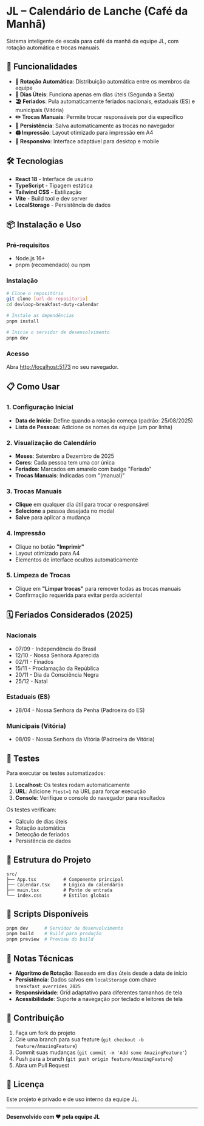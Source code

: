 # JL – Calendário de Lanche (Café da Manhã)

Sistema inteligente de escala para café da manhã da equipe JL, com rotação automática e trocas manuais.

## 🚀 Funcionalidades

- **📅 Rotação Automática**: Distribuição automática entre os membros da equipe
- **🎯 Dias Úteis**: Funciona apenas em dias úteis (Segunda a Sexta)
- **🏖️ Feriados**: Pula automaticamente feriados nacionais, estaduais (ES) e municipais (Vitória)
- **✏️ Trocas Manuais**: Permite trocar responsáveis por dia específico
- **💾 Persistência**: Salva automaticamente as trocas no navegador
- **🖨️ Impressão**: Layout otimizado para impressão em A4
- **📱 Responsivo**: Interface adaptável para desktop e mobile

## 🛠️ Tecnologias

- **React 18** - Interface de usuário
- **TypeScript** - Tipagem estática
- **Tailwind CSS** - Estilização
- **Vite** - Build tool e dev server
- **LocalStorage** - Persistência de dados

## 📦 Instalação e Uso

### Pré-requisitos
- Node.js 16+ 
- pnpm (recomendado) ou npm

### Instalação
```bash
# Clone o repositório
git clone [url-do-repositorio]
cd devloop-breakfast-duty-calendar

# Instale as dependências
pnpm install

# Inicie o servidor de desenvolvimento
pnpm dev
```

### Acesso
Abra [http://localhost:5173](http://localhost:5173) no seu navegador.

## 📋 Como Usar

### 1. Configuração Inicial
- **Data de Início**: Define quando a rotação começa (padrão: 25/08/2025)
- **Lista de Pessoas**: Adicione os nomes da equipe (um por linha)

### 2. Visualização do Calendário
- **Meses**: Setembro a Dezembro de 2025
- **Cores**: Cada pessoa tem uma cor única
- **Feriados**: Marcados em amarelo com badge "Feriado"
- **Trocas Manuais**: Indicadas com "(manual)"

### 3. Trocas Manuais
- **Clique** em qualquer dia útil para trocar o responsável
- **Selecione** a pessoa desejada no modal
- **Salve** para aplicar a mudança

### 4. Impressão
- Clique no botão **"Imprimir"** 
- Layout otimizado para A4
- Elementos de interface ocultos automaticamente

### 5. Limpeza de Trocas
- Clique em **"Limpar trocas"** para remover todas as trocas manuais
- Confirmação requerida para evitar perda acidental

## 🗓️ Feriados Considerados (2025)

### Nacionais
- 07/09 - Independência do Brasil
- 12/10 - Nossa Senhora Aparecida  
- 02/11 - Finados
- 15/11 - Proclamação da República
- 20/11 - Dia da Consciência Negra
- 25/12 - Natal

### Estaduais (ES)
- 28/04 - Nossa Senhora da Penha (Padroeira do ES)

### Municipais (Vitória)
- 08/09 - Nossa Senhora da Vitória (Padroeira de Vitória)

## 🧪 Testes

Para executar os testes automatizados:

1. **Localhost**: Os testes rodam automaticamente
2. **URL**: Adicione `?test=1` na URL para forçar execução
3. **Console**: Verifique o console do navegador para resultados

Os testes verificam:
- Cálculo de dias úteis
- Rotação automática
- Detecção de feriados
- Persistência de dados

## 📁 Estrutura do Projeto

```
src/
├── App.tsx          # Componente principal
├── Calendar.tsx     # Lógica do calendário
├── main.tsx         # Ponto de entrada
└── index.css        # Estilos globais
```

## 🔧 Scripts Disponíveis

```bash
pnpm dev      # Servidor de desenvolvimento
pnpm build    # Build para produção
pnpm preview  # Preview do build
```

## 📝 Notas Técnicas

- **Algoritmo de Rotação**: Baseado em dias úteis desde a data de início
- **Persistência**: Dados salvos em `localStorage` com chave `breakfast_overrides_2025`
- **Responsividade**: Grid adaptativo para diferentes tamanhos de tela
- **Acessibilidade**: Suporte a navegação por teclado e leitores de tela

## 🤝 Contribuição

1. Faça um fork do projeto
2. Crie uma branch para sua feature (`git checkout -b feature/AmazingFeature`)
3. Commit suas mudanças (`git commit -m 'Add some AmazingFeature'`)
4. Push para a branch (`git push origin feature/AmazingFeature`)
5. Abra um Pull Request

## 📄 Licença

Este projeto é privado e de uso interno da equipe JL.

---

**Desenvolvido com ❤️ pela equipe JL**
